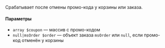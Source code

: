 Срабатывает после отмены промо-кода у корзины или заказа.

#### Параметры

* `array $coupon` — массив с промо-кодом
* `null|msOrder $order` — объект заказа `msOrder` или `null`, если промо-код отменён у корзины
